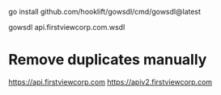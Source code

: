 go install github.com/hooklift/gowsdl/cmd/gowsdl@latest

gowsdl api.firstviewcorp.com.wsdl

# Remove duplicates manually


https://api.firstviewcorp.com
https://apiv2.firstviewcorp.com
